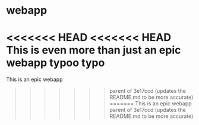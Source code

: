 # webapp
<<<<<<< HEAD
<<<<<<< HEAD
This is even more than just an epic webapp
typoo
typo
=======
This is an epic webapp
>>>>>>> parent of 3e17ccd (updates the README.md to be more accurate)
=======
This is an epic webapp
>>>>>>> parent of 3e17ccd (updates the README.md to be more accurate)
